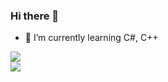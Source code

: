 ### Hi there 👋

- 🌱 I’m currently learning C#, C++

<!--
**Nihileon/Nihileon** is a ✨ _special_ ✨ repository because its `README.md` (this file) appears on your GitHub profile.

Here are some ideas to get you started:

- 🔭 I’m currently working on ...
- 🌱 I’m currently learning ...
- 👯 I’m looking to collaborate on ...
- 🤔 I’m looking for help with ...
- 💬 Ask me about ...
- 📫 How to reach me: ...
- 😄 Pronouns: ...
- ⚡ Fun fact: ...
-->

<img align="middle" src="https://github-readme-stats.vercel.app/api?username=nihileon&show_icons=true&icon_color=0366d6&bg_color=ffffff&hide_title=true&count_private=true" />
</br> 
<img align="left" src="https://github-readme-stats.vercel.app/api/top-langs/?username=nihileon&count_private=true&hide_border=true&hide_title=true&layout=compact&hide=html,css" />
